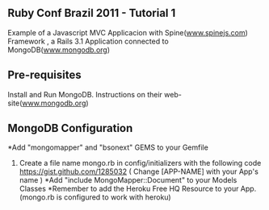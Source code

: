 Ruby Conf Brazil 2011 - Tutorial 1
----------------------------------
  Example of a Javascript MVC Applicacion with Spine(www.spinejs.com) Framework , a Rails 3.1 Application connected to MongoDB(www.mongodb.org)

Pre-requisites
--------------
  Install and Run MongoDB. Instructions on their web-site(www.mongodb.org)

MongoDB Configuration
---------------------
  *Add "mongomapper" and "bsonext" GEMS to your Gemfile
  1. Create a file name mongo.rb in config/initializers with the following code https://gist.github.com/1285032 ( Change [APP-NAME] with your App's name )
  *Add "include MongoMapper::Document" to your Models Classes
  *Remember to add the Heroku Free HQ Resource to your App. (mongo.rb is configured to work with heroku)
  